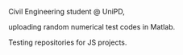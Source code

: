 Civil Engineering student @ UniPD,

uploading random numerical test codes in Matlab.

Testing repositories for JS projects.
